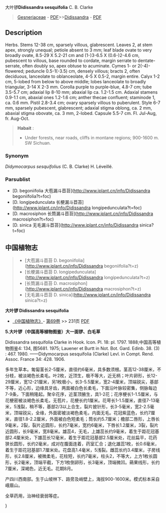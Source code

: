 大叶锣**Didissandra sesquifolia** C. B. Clarke

> [Gesneriaceae](http://www.iplant.cn/info/Gesneriaceae?t=foc) - [PDF](http://www.iplant.cn/foc/pdf/Gesneriaceae.pdf)>>[Didissandra](http://www.iplant.cn/info/Didissandra?t=foc) - [PDF](http://www.iplant.cn/foc/pdf/Didissandra.pdf)

## Description

Herbs. Stems 12-38 cm, sparsely villous, glabrescent. Leaves 2, at stem apex, strongly unequal; petiole absent to 3 mm; leaf blade ovate to very broadly ovate, 8.5-29 X 5.2-21 cm and (1-)3-6.5 X (0.6-)2-4.6 cm, pubescent to villous, base rounded to cordate, margin serrate to dentate-serrate, often doubly so, apex obtuse to acuminate. Cymes 1- or 2(-4)-flowered; peduncle 0.5-1(-3.5) cm, densely villous; bracts 2, often deciduous, lanceolate to oblanceolate, 4-5 X 0.5-2, margin entire. Calyx 1-2 cm, 5-lobed from below to above middle; lobes lanceolate to broadly triangular, 3-14 X 2-3 mm. Corolla purple to purple-blue, 4.8-7 cm; tube 3.5-5.7 cm; adaxial lip 8-10 mm; abaxial lip ca. 1.2-1.5 cm. Adaxial stamens 0.9-1.1 cm, abaxial ones 1.2-1.6 cm; anther thecae confluent; staminode 1, ca. 0.6 mm. Pistil 2.8-3.4 cm; ovary sparsely villous to puberulent. Style 6-7 mm, sparsely pubescent, glabrescent; adaxial stigma oblong, ca. 2 mm, abaxial stigma obovate, ca. 3 mm, 2-lobed. Capsule 5.5-7 cm. Fl. Jul-Aug, fr. Aug-Oct.

> **Habait** : 
>* Under forests, near roads, cliffs in montane regions; 900-1600 m. SW Sichuan.

### Synonym
*Didymocarpus sesquifolius* (C. B. Clarke) H. Léveillé.

### Parsublist

* [D.  begoniifolia  大苞漏斗苣苔](http://www.iplant.cn/info/Didissandra begoniifolia?t=foc)
* [D.  longipedunculata  长梗漏斗苣苔](http://www.iplant.cn/info/Didissandra longipedunculata?t=foc)
* [D.  macrosiphon  长筒漏斗苣苔](http://www.iplant.cn/info/Didissandra macrosiphon?t=foc)
* [D.  sinica  无毛漏斗苣苔](http://www.iplant.cn/info/Didissandra sinica?t=foc)

## 中国植物志

> * [大苞漏斗苣苔  D.  begoniifolia](http://www.iplant.cn/info/Didissandra begoniifolia?t=z)
> * [长梗漏斗苣苔  D.  longipedunculata](http://www.iplant.cn/info/Didissandra longipedunculata?t=z)
> * [长筒漏斗苣苔  D.  macrosiphon](http://www.iplant.cn/info/Didissandra macrosiphon?t=z)
> * [无毛漏斗苣苔  D.  sinica](http://www.iplant.cn/info/Didissandra sinica?t=z)

**大叶锣 Didissandra sesquifolia**

* [《中国植物志》](http://www.iplant.cn/frps)- [第69卷](http://www.iplant.cn/frps/vol/69) >> 231页 [PDF](http://www.iplant.cn/frps/pdf/69/231a.pdf)

**5.大叶锣（中国高等植物图鉴）大一面锣、白毛草**

Didissandra sesquifolia Clarke in Hook. Icon. Pl. 18: pl. 1797. 1888;中国高等植物图鉴4: 134, 图5681. 1975; Lauener et Burtt in Not. Bot. Gard. Edinb. 38. (3) : 467. 1980. ——Didymocarpus sesquifolia (Clarke) Levl. in Compt. Rend. Assoc. France 34: 428. 1906.

多年生草本。匍匐茎长2-5厘米，直径约6毫米，具多数须根。茎高12-38厘米，不分枝，被淡褐色长柔毛。叶2枚，近顶生，极不等大，近无柄；叶片卵形，长12-29厘米，宽12-21厘米，另1枚极小，长3-5.5厘米，宽2-4厘米，顶端锐尖，基部不等，近心形，边缘具牙齿，两面被白色长柔毛，下面沿叶脉较密集，侧脉每边7-9条，下面稍隆起。聚伞花序，近茎顶腋生，具1-2花；花序梗长1-1.5厘米，与花梗密被淡褐色长柔毛，无苞片，花梗长约1厘米。花萼长1-1.5厘米，直径7-13毫米，5浅裂，稍不等，基部2/3以上合生，裂片披针形，长3-5毫米，宽2-2.5毫米，顶端锐尖，全缘，外面密被淡褐色柔毛，内面无毛。花冠紫蓝色，长约7厘米，直径1.8-2.2厘米，外面被白色短柔毛；筒长约5.7厘米；檐部二唇形，上唇长9毫米，2裂，裂片近圆形，长约7毫米，宽约6毫米，下唇长1.2厘米，3裂，裂片近圆形，长9毫米，宽8毫米。雄蕊4，无毛，上雄蕊长约9毫米，着生于距花冠基部2.4厘米处，下雄蕊长12毫米，着生于距花冠基部2.5厘米处，花丝扁平，花药狭长圆形，长约2毫米，成对在腹面连着，药室汇合；退化雄蕊1枚，长0.6毫米，着生于距花冠基部1.7厘米处。花盘高1.4毫米，5浅裂。雌蕊长约3.4厘米，子房线形，长2.8厘米，被微柔毛，花柱短，长约7毫米，柱头2，不等大，上方1枚长圆形，长2毫米，顶端平截，下方1枚倒卵形，长3毫米，顶端微凹。蒴果线形，长约7厘米，深褐色，近无毛。花期8月。

产四川西南部。生于山坡林下、路旁及峭壁上，海拔900-1600米。模式标本采自峨眉山。

全草药用，治神经衰弱等症。

}